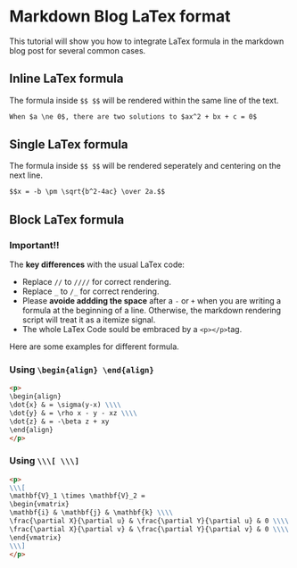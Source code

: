 # Markdown Blog LaTex format
This tutorial will show you how to integrate LaTex formula in the markdown blog post for several common cases. 

## Inline LaTex formula
The formula inside `$$ $$` will be rendered within the same line of the text.
 ```markdown
 When $a \ne 0$, there are two solutions to $ax^2 + bx + c = 0$
 ```

## Single LaTex formula
The formula inside `$$ $$` will be rendered seperately and centering on the next line.
```markdown
$$x = -b \pm \sqrt{b^2-4ac} \over 2a.$$
```

## Block LaTex formula

### Important!! 
The **key differences** with the usual LaTex code:
- Replace `//` to `////` for correct rendering. 
- Replace `_` to `/_` for correct rendering.
- Please **avoide addding the space** after a `-` or `+` when you are writing a formula at the beginning of a line. Otherwise, the markdown rendering script will treat it as a itemize signal.
- The whole LaTex Code sould be embraced by a `<p></p>`tag.

Here are some examples for different formula.

### Using `\begin{align} \end{align}`
```markdown
<p>
\begin{align}
\dot{x} & = \sigma(y-x) \\\\
\dot{y} & = \rho x - y - xz \\\\
\dot{z} & = -\beta z + xy 
\end{align}
</p>
```

### Using `\\\[ \\\]`
```markdown
<p>
\\\[
\mathbf{V}_1 \times \mathbf{V}_2 =
\begin{vmatrix}
\mathbf{i} & \mathbf{j} & \mathbf{k} \\\\
\frac{\partial X}{\partial u} & \frac{\partial Y}{\partial u} & 0 \\\\
\frac{\partial X}{\partial v} & \frac{\partial Y}{\partial v} & 0 \\\\
\end{vmatrix}
\\\]
</p>
```